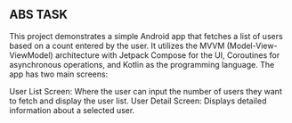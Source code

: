 ## ABS TASK 
 
This project demonstrates a simple Android app that fetches a list of users based on a count entered by the user. It utilizes the MVVM (Model-View-ViewModel) architecture with Jetpack Compose for the UI, Coroutines for asynchronous operations, and Kotlin as the programming language. The app has two main screens:

User List Screen: Where the user can input the number of users they want to fetch and display the user list.
User Detail Screen: Displays detailed information about a selected user.




